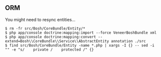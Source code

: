 ## ORM

You might need to resync entities...

    $ rm -fr src/Bosh/CoreBundle/Entity/*
    $ php app/console doctrine:mapping:import --force VeneerBoshBundle xml
    $ php app/console doctrine:mapping:convert --extend=Bosh\\CoreBundle\\Service\\AbstractEntity annotation ./src
    $ find src/Bosh/CoreBundle/Entity -name *.php | xargs -I {} -- sed -i "" -e "s/    private /    protected /" {}
